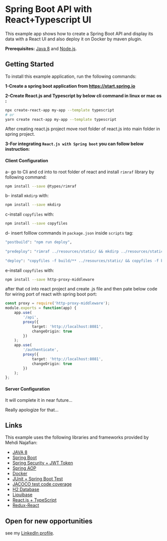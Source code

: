 # Spring Boot API with React+Typescript UI

 
This example app shows how to create a Spring Boot API and display its data with a React UI and also deploy it on Docker by maven plugin.

**Prerequisites:** [Java 8](http://www.oracle.com/technetwork/java/javase/downloads/jdk8-downloads-2133151.html) and [Node.js](https://nodejs.org/).



## Getting Started

To install this example application, run the following commands:

**1-Create a spring boot application from https://start.spring.io**

**2-Create React.js and Typescript by below cli command in linux or mac os :**

```bash
npx create-react-app my-app --template typescript
# or
yarn create react-app my-app --template typescript
```
After creating react.js project move root folder of react.js into main folder in spring project.

**3-For integrating `React.js with Spring boot` you can follow below instruction:**

#### Client Configuration

a- go to Cli and cd into to root folder of react and install `rimraf` library by following command:
 
```bash
npm install --save @types/rimraf
```
b- install `mkdirp` with:
 
```bash
npm install --save mkdirp
```

c-install `copyfiles` with:

```bash
npm install --save copyfiles
```

d- insert folllow commands in `package.json` inside `scripts` tag:

```bash
"postbuild": "npm run deploy",
 
"predeploy": "rimraf ../resources/static/ && mkdirp ../resources/static/",
     
"deploy": "copyfiles -f build/** ../resources/static/ && copyfiles -f build/static/js/** ../resources/static/static/js/ && copyfiles -f build/static/css/** ../resources/static/static/css/ && copyfiles -f build/static/media/** ../resources/static/static/media/"
```

e-install `copyfiles` with: 

```bash
npm install --save http-proxy-middleware
```
after that cd into react project and create .js file and then pate below code for wiring port of react with spring boot port:

```typescript
const proxy = require('http-proxy-middleware');
module.exports = function(app) {
    app.use(
        '/api',
        proxy({
            target: 'http://localhost:8081',
            changeOrigin: true
        })
    );
    app.use(
        '/authenticate',
        proxy({
            target: 'http://localhost:8081',
            changeOrigin: true
        })
    );
};
```



#### Server Configuration

It will complete it in near future...

Really apologize for that...



## Links

This example uses the following libraries and frameworks provided by Mehdi Najafian:

* [JAVA 8](https://www.oracle.com/technetwork/java/javase/overview/java8-2100321.html)
* [Spring Boot](https://start.spring.io)
* [Spring Security + JWT Token](https://dzone.com/articles/spring-boot-security-json-web-tokenjwt-hello-world)
* [Spring AOP](https://docs.spring.io/spring/docs/2.5.x/reference/aop.html)
* [Docker](https://www.docker.com/)
* [JUnit + Spring Boot Test](https://spring.io/guides/gs/testing-web/)
* [JACOCO test code coverage](https://www.eclemma.org/jacoco)
* [H2 Database](https://www.h2database.com/html/main.html)
* [Liquibase](https://www.liquibase.org/documentation/spring.html)
* [React.js + TypeScript](https://create-react-app.dev/docs/adding-typescript/)
* [Redux-React](https://react-redux.js.org/)

## Open for new opportunities

 see my [LinkedIn profile](https://www.linkedin.com/in/mehdi-najafian/).